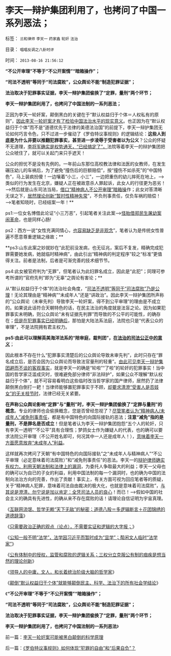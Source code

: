 # 李天一辩护集团利用了，也拷问了中国一系列恶法；

标签： `兰和律师` `李天一` `药家鑫` `轮奸` `法治` 

目录： `唱唱反调之八卦时评`

时间： `2013-08-16 21:56:12`

**“不公开审理”不等于“不公开案情”“暗箱操作”；**

**“司法不透明”等同于“司法腐败”，公众舆论不能“制造犯罪证据”；**

**法治取决于犯罪事实证据，李天一辩护集团偷换了“定罪，量刑”两个环节；**

**李天一辩护集团利用了，也拷问了中国法制的一系列恶法；**



正因为李天一轮奸案，颠倒黑白的关键在于“默认权益归于个体＝人权私有的原则”，[因此李天一轮奸案才有了检验中国法治水平的现实意义](../../../2013/8/2/辛普森案强化了美国法治，李天一案考察中国有多少法治.md)。也正因为在“默认权益归于个体”而不是“道德优先于法律的美德法治国”的前提下，李天一辩护集团无论如何巧言令色，只不过进一步催动了《罗伯特议事规则》的逻辑结论：**这些人到底是为什么非要以推翻犯罪事实，甚至进一步凌辱于受害者以为公义**？公众的怀疑不无道理，[李将军确实是权势通天，“已经搞定了”，](../../../2013/7/28/“李天一脱罪自信”等于暗示“法院将高度腐败”“将军又搞定了”.md)法院等着李天一的辩护集团把公众唬住了，就可以关起门来只手遮天！

公众的担忧不是没有先例的。一年前山东那位高校教法律和法医的女教师，在发生碾压幼儿的车祸后，为了避免“撞伤后的巨额赔偿”，按“撞伤不如杀死”的“中国特色”，马上装疯扮傻！一边嚷着“小三，小三”，一边把重伤的幼儿摔死在地上，——>类似的行为发生在北京，嫌疑人正在被故意杀人罪起诉，此女人的行径更为恶劣！——>然后就是山东司法当局，[借口“精神病人不公开审理”暗箱操](../../../2013/6/28/每个人都可以理解精神病,精神病人犯罪只是普通的犯罪.md)作；此女对答清晰无误之下，[居然理论创新“暂时性精神失常](../../../2013/7/5/精神病患者承担刑事责任，不是“傻子含笑上刑场”.md)”，不负刑事责任，仅负车祸的赔偿！——>笔者知晓时，已经结案一年！**

ps1:一位女名博借此论证“小三万恶”，引起笔者关注此案——>[怪胎借郑民生屠幼案闹革命](../../../2010/3/26/“郑民生屠幼案”无涉公平和民主和道德.md)，也是同样心肠!

ps2：西方一说“女性充满同情心，[也容易缺乏是非观念](../../../2012/12/25/女权运动与民粹和希特勒的关系.md)”，笔者认为是传统女性普遍不愿意尊重逻辑之缘故；**

**ps3:山东此案之妙就妙在“此犯前没发病，也无征兆，案后不复发，精确完成犯罪需要她发病，她就临时精神病”，由此引出“精神病的判定程序”较之“标准”更值得关注。前者是法制，后者是可渐完善的技术细节节。

ps4:此女被官府判为“无罪”，但笔者认为此妇罪名成立，因此是“此犯”；同理可参考所谓的“官府先判”即为“无辜”之舆论有害论；**

从“默认权益归于个体”的法治社会角度，“[司法不透明”等同于“司法腐败”乃是公理](../../../2013/7/31/李家集团或故意激怒公众，为司法腐败创造条件.md)！无论其理由是“精神病”“未成年人”还是“讲政治”。因此李天一辩护集团所声称的“公众舆论（未审先判）导致李天一轮奸案，得不到公平审理”的理由是不成立的。如果说此话符合天朝特色的话，在民主法治的角度就是法盲之论。因为如果犯罪事实未明确，则公众舆论“未有证据先判罪”而导致的不公平的可能性，的确存在；[但是在犯罪事实已经明确后](../../../2013/7/26/李天一辩护集团法律常识缺失或避而不谈法律.md)，那怕是大陆法系法庭，法院也只是“代表公众的审理”，不是法院拥有君主权力。

**ps5:由此可以理解英美海洋法系的“陪审庭，裁判团”，[在法治的司法公正中的意义](../../../2012/4/6/政府，检察院，法院，司法官，陪审团和FBI的权限和职责.md)**；

因此根本不存在什么“犯罪事实清楚后的公众舆论导致未审先判”，此时只存在“罪名成立后，是否会因为公众舆论而导致法官量刑的轻重”。[由此可见李天一辩护集团避而不谈的客观事实](../../../2013/7/29/辛普森案，李庄案和李天一案的人治，法治和法制.md)，就是李天一的确是“轮啦”“了啦”的轮奸的犯罪事实！当中国的哲学家泛滥成灾时，很难避免部分律师“非法辩护”，如果公众不理解“默认权益归于个体”，就不可容易看明白这些临时改当哲学家的国产律师，居然扔了法律颠倒黑白倒打一耙！当律师能够置犯罪事实于不顾，[却要求清澄“受害人是否妓女”的无关枝节时](../../../2013/7/30/李天一案，只有奴隶主才可以随意轮奸自已的女奴隶.md)，法律已经无关紧要。

**在声称公众舆论影响“定罪”与“量刑”时，李天一辩护集团偷换了“定罪与量刑”的概念**。专业的律师也会偷换概念，您是否曾经忽视了？[尽管笔者认为“精神病人/未成年人”减免刑事责任](../../../2013/7/6/法官自由裁量权不包含“减免刑事责任”，被轮奸的受害人的人权.md)，都是有中国特色的向国际接轨的恶法；**注意“减免”指的是量刑，不是罪名是否成立**！但是笔者认为李天一辩护集团抱怨“五个人的轮奸，只有李天一透明”“不公平”具有合理性；梦鸽女士作为嫌疑人的代表，也的确可以要求法院公开审理（不公开姓名即可，何况其中一人还是成年人！），[意味着李天一方面愿意放弃“未成年人”利益](../../../2013/6/28/国人以讹传讹“精神病人／青少年犯罪减免刑事责任”.md)。

这样就再次拷问了天朝“有中国特色的向国际接轨”之“未成年人与精神病人”“不公平审理（必定意味着司法腐败）”和“减免刑事责任”的恶法。李天一的[辩护律师确实有权力，利用天朝法制和法律上的漏洞](../../../2013/2/23/讼棍的客观条件，辩护律师是“废除恶法”的民权战士；.md)，为委托人争取最大的利益；李天一父母也的确可以为自已的子女的利益，利用中国法制的每一个漏洞时，也的确为中国的法制向法治方向的完善，作出了贡献！事实上，有关方面可视为回应笔者等的质疑，关于“精神病人犯罪，意味着司法自由裁决的极大化，也就是意味着司法腐败”，[与其说是澄清，勿宁说是加以肯定：全凭司法人员的良心](../../../2013/7/5/精神病患者不能减免刑事责任，不是道德和哲学命题；.md)！而已！——>假如中国的社会主义的确具有先进性，的确从来不存在腐败的话！请理论自信证明为宇宙真理。

《[互联网流氓、哲学无赖“天下无敌”的秘密；道德八股＝多逻辑断言＋花团锦绣的道德辞藻](../../../2013/8/3/互联网流氓“哲学无赖天下无敌”的秘密.md)》

《[只需要政治正确的观点（论点），不需要实证和逻辑的大字报；](../../../2013/8/3/政治正确得不需要实证和逻辑的大字报.md)》

《[公知一般不明“法学”，法学因习近平而暂时成为“显学”；帮闲文人临时“法学家”](../../../2013/8/5/官府马屁精的“帮闲法学”.md)》

《[公有体制中的授权，监管和腐败的逻辑关系；三权分立克服公有制的痼疾是想当然的理论创新](../../../2013/8/5/一把手中庸的合理性，及集体领导的想当然.md)》

《[领导人的中庸，文人，和长着统治阶级大脑的哲学家](../../../2013/8/5/一把手的中庸，中国文人，长着统治者大脑的公知.md)》

《[颠倒“默认权益归于个体”就能够颠倒民主、科学、法治下的所有社会学结论](../../../2013/8/16/李天一轮奸案可能被黑白颠倒的科学原理.md)》

《**“不公开审理”不等于“不公开案情”“暗箱操作”；**

**“司法不透明”等同于“司法腐败”，公众舆论不能“制造犯罪证据”；**

**法治取决于犯罪事实证据，李天一辩护集团偷换了“定罪，量刑”两个环节；**

**李天一辩护集团利用了，也拷问了中国法制的一系列恶法**》



前一篇：[李天一轮奸案可能被黑白颠倒的科学原理](../../../2013/8/16/李天一轮奸案可能被黑白颠倒的科学原理.md)

后一篇：[《罗伯特议事规则》如何体现“犯罪的自由”和“后果自负”？](../../../2013/8/16/《罗伯特议事规则》如何体现“犯罪的自由”和“后果自负”？.md)